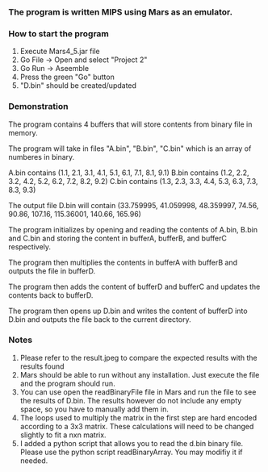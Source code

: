 
### The program is written MIPS using Mars as an emulator.

### How to start the program

1. Execute Mars4_5.jar file
2. Go File -> Open and select "Project 2"
3. Go Run -> Aseemble
4. Press the green "Go" button
5. "D.bin" should be created/updated

### Demonstration
The program contains 4 buffers that will store contents 
from binary file in memory.

The program will take in files "A.bin", "B.bin", "C.bin"
which is an array of numberes in binary.

A.bin contains (1.1, 2.1, 3.1, 4.1, 5.1, 6.1, 7.1, 8.1, 9.1)
B.bin contains (1.2, 2.2, 3.2, 4.2, 5.2, 6.2, 7.2, 8.2, 9.2)
C.bin contains (1.3, 2.3, 3.3, 4.4, 5.3, 6.3, 7.3, 8.3, 9.3)

The output file D.bin will contain
(33.759995, 41.059998, 48.359997, 74.56, 90.86, 107.16,
115.36001, 140.66, 165.96)

The program initializes by opening and reading the contents
of A.bin, B.bin and C.bin and storing the content in 
bufferA, bufferB, and bufferC respectively.

The program then multiplies the contents in bufferA with
bufferB and outputs the file in bufferD.

The program then adds the content of bufferD and bufferC
and updates the contents back to bufferD.

The program then opens up D.bin and writes the content of
bufferD into D.bin and outputs the file back to the
current directory.

### Notes

1. Please refer to the result.jpeg to compare the expected
   results with the results found
2. Mars should be able to run without any installation.
   Just execute the file and the program should run.
3. You can use open the readBinaryFile file in Mars
   and run the file to see the results of D.bin.
   The results however do not include any empty space,
   so you have to manually add them in.
4. The loops used to multiply the matrix in the first
   step are hard encoded according to a 3x3 matrix.
   These calculations will need to be changed slightly
   to fit a nxn matrix.
5. I added a python script that allows you to read the
   d.bin binary file. Please use the python script
   readBinaryArray. You may modifiy it if needed.


